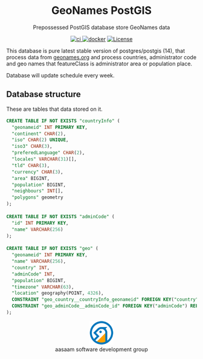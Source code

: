 <div align="center">
  <h1>
    GeoNames PostGIS
  </h1>
  <p>
    Prepossessed PostGIS database store GeoNames data
  </p>
  <p>
    <a href="https://github.com/aasaam/geonames-postgis/actions/workflows/ci.yml" target="_blank">
      <img src="https://github.com/aasaam/geonames-postgis/actions/workflows/ci.yml/badge.svg" alt="ci" />
    </a>
    <a href="https://hub.docker.com/r/aasaam/geonames-postgis" target="_blank"><img src="https://img.shields.io/docker/image-size/aasaam/geonames-postgis?label=docker%20image" alt="docker" /></a>
    <a href="https://github.com/aasaam/geonames-postgis/blob/master/LICENSE"><img alt="License" src="https://img.shields.io/github/license/aasaam/geonames-postgis"></a>
  </p>
</div>

This database is pure latest stable version of postgres/postgis (14), that process data from [geonames.org](https://www.geonames.org/) and process countries, administrator code and geo names that featureClass is administrator area or population place.

Database will update schedule every week.

## Database structure

These are tables that data stored on it.

```sql
CREATE TABLE IF NOT EXISTS "countryInfo" (
  "geonameid" INT PRIMARY KEY,
  "continent" CHAR(2),
  "iso" CHAR(2) UNIQUE,
  "iso3" CHAR(3),
  "preferedLanguage" CHAR(2),
  "locales" VARCHAR(31)[],
  "tld" CHAR(3),
  "currency" CHAR(3),
  "area" BIGINT,
  "population" BIGINT,
  "neighbours" INT[],
  "polygons" geometry
);

CREATE TABLE IF NOT EXISTS "adminCode" (
  "id" INT PRIMARY KEY,
  "name" VARCHAR(256)
);

CREATE TABLE IF NOT EXISTS "geo" (
  "geonameid" INT PRIMARY KEY,
  "name" VARCHAR(256),
  "country" INT,
  "adminCode" INT,
  "population" BIGINT,
  "timezone" VARCHAR(63),
  "location" geography(POINT, 4326),
  CONSTRAINT "geo_country__countryInfo_geonameid" FOREIGN KEY("country") REFERENCES "countryInfo"("geonameid"),
  CONSTRAINT "geo_adminCode__adminCode_id" FOREIGN KEY("adminCode") REFERENCES "adminCode"("id")
);
```

<div>
  <p align="center">
    <img alt="aasaam software development group" width="64" src="https://raw.githubusercontent.com/aasaam/information/master/logo/aasaam.svg">
    <br />
    aasaam software development group
  </p>
</div>

